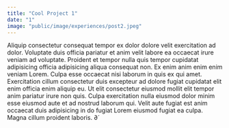 ```yaml
---
title: "Cool Project 1"
date: "1"
image: "public/image/experiences/post2.jpeg"
---
```


Aliquip consectetur consequat tempor ex dolor dolore velit exercitation ad dolor. Voluptate duis officia pariatur et anim velit labore ea occaecat irure veniam ad voluptate. Proident et tempor nulla quis tempor cupidatat adipisicing officia adipisicing aliqua consequat non. Ex enim anim enim enim veniam Lorem. Culpa esse occaecat nisi laborum in quis ex qui amet. Exercitation cillum consectetur duis excepteur ad dolore fugiat cupidatat elit enim officia enim aliquip eu. Ut elit consectetur eiusmod mollit elit tempor anim pariatur irure non quis. Culpa exercitation nulla eiusmod dolor minim esse eiusmod aute et ad nostrud laborum qui. Velit aute fugiat est anim occaecat duis adipisicing in do fugiat Lorem eiusmod fugiat ea culpa. Magna cillum proident laboris.
∂´
